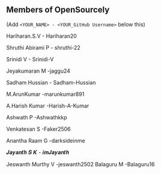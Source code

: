 ## Members of OpenSourcely

(Add `<YOUR_NAME> - <YOUR_GitHub Username>` below this)


Hariharan.S.V     - Hariharan20   

Shruthi Abirami P - shruthi-22  

Srinidi V         - Srinidi-V

Jeyakumaran M     -jaggu24

Sadham Hussian    - Sadham-Hussian

M.ArunKumar       -marunkumar891

A.Harish Kumar    -Harish-A-Kumar

Ashwath P         -Ashwathkkp

Venkatesan S       -Faker2506

Anantha Raam G   -darksideinme

𝑱𝒂𝒚𝒂𝒏𝒕𝒉 𝑺 𝑲       - 𝒊𝒎𝑱𝒂𝒚𝒂𝒏𝒕𝒉

Jeswanth Murthy V     -jeswanth2502
Balaguru M            -Balaguru16
